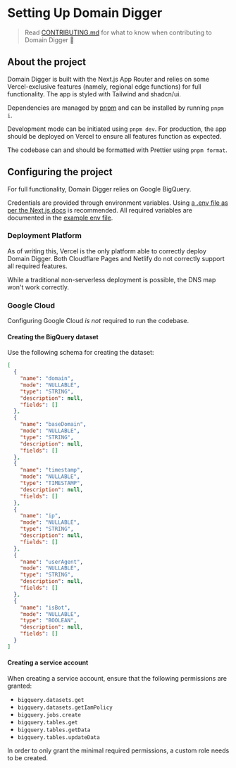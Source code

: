 # Setting Up Domain Digger

> Read [CONTRIBUTING.md](./CONTRIBUTING.md) for what to know when contributing to Domain Digger 👀

## About the project

Domain Digger is built with the Next.js App Router and relies on some Vercel-exclusive features (namely, regional edge functions) for full functionality. The app is styled with Tailwind and shadcn/ui.

Dependencies are managed by [pnpm](https://pnpm.io/installation) and can be installed by running `pnpm i`.

Development mode can be initiated using `pnpm dev`. For production, the app should be deployed on Vercel to ensure all features function as expected.

The codebase can and should be formatted with Prettier using `pnpm format`.

## Configuring the project

For full functionality, Domain Digger relies on Google BigQuery.

Credentials are provided through environment variables. Using [a .env file as per the Next.js docs](https://nextjs.org/docs/basic-features/environment-variables#loading-environment-variables) is recommended. All required variables are documented in the [example env file](./.env.example).

### Deployment Platform

As of writing this, Vercel is the only platform able to correctly deploy Domain Digger. Both Cloudflare Pages and Netlify do not correctly support all required features.

While a traditional non-serverless deployment is possible, the DNS map won't work correctly.

### Google Cloud

Configuring Google Cloud _is not_ required to run the codebase.

#### Creating the BigQuery dataset

Use the following schema for creating the dataset:

```json
[
  {
    "name": "domain",
    "mode": "NULLABLE",
    "type": "STRING",
    "description": null,
    "fields": []
  },
  {
    "name": "baseDomain",
    "mode": "NULLABLE",
    "type": "STRING",
    "description": null,
    "fields": []
  },
  {
    "name": "timestamp",
    "mode": "NULLABLE",
    "type": "TIMESTAMP",
    "description": null,
    "fields": []
  },
  {
    "name": "ip",
    "mode": "NULLABLE",
    "type": "STRING",
    "description": null,
    "fields": []
  },
  {
    "name": "userAgent",
    "mode": "NULLABLE",
    "type": "STRING",
    "description": null,
    "fields": []
  },
  {
    "name": "isBot",
    "mode": "NULLABLE",
    "type": "BOOLEAN",
    "description": null,
    "fields": []
  }
]
```

#### Creating a service account

When creating a service account, ensure that the following permissions are granted:

- `bigquery.datasets.get`
- `bigquery.datasets.getIamPolicy`
- `bigquery.jobs.create`
- `bigquery.tables.get`
- `bigquery.tables.getData`
- `bigquery.tables.updateData`

In order to only grant the minimal required permissions, a custom role needs to be created.
